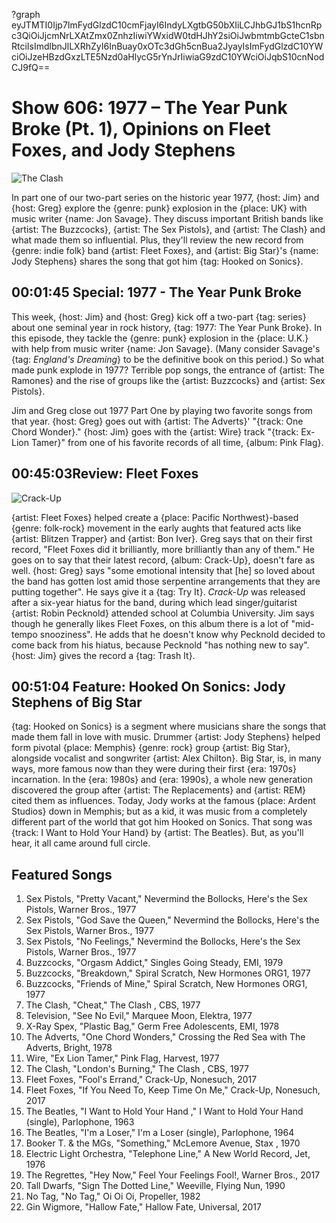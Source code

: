 ?graph eyJTMTI0Ijp7ImFydGlzdC10cmFjayI6IndyLXgtbG50bXIiLCJhbGJ1bS1hcnRpc3QiOiJjcmNrLXAtZmx0ZnhzIiwiYWxidW0tdHJhY2siOiJwbmtmbGcteC1sbnRtciIsImdlbnJlLXRhZyI6InBuay0xOTc3dGh5cnBua2JyayIsImFydGlzdC10YWciOiJzeHBzdGxzLTE5Nzd0aHlycG5rYnJrIiwiaG9zdC10YWciOiJqbS10cnNodCJ9fQ==

# Show 606: 1977 – The Year Punk Broke (Pt. 1), Opinions on Fleet Foxes, and Jody Stephens
![The Clash](https://sound-images.s3.amazonaws.com/images/2017/1977part1_web.jpg)

In part one of our two-part series on the historic year 1977, {host: Jim} and {host: Greg} explore the {genre: punk} explosion in the {place: UK} with music writer {name: Jon Savage}. They discuss important British bands like {artist: The Buzzcocks}, {artist: The Sex Pistols}, and {artist: The Clash} and what made them so influential. Plus, they'll review the new record from {genre: indie folk} band {artist: Fleet Foxes}, and {artist: Big Star}'s {name: Jody Stephens} shares the song that got him {tag: Hooked on Sonics}.


## 00:01:45 Special: 1977 - The Year Punk Broke
This week, {host: Jim} and {host: Greg} kick off a two-part {tag: series} about one seminal year in rock history, {tag: 1977: The Year Punk Broke}. In this episode, they tackle the {genre: punk} explosion in the {place: U.K.} with help from music writer {name: Jon Savage}. (Many consider Savage's {tag: *England's Dreaming*} to be the definitive book on this period.) So what made punk explode in 1977? Terrible pop songs, the entrance of {artist: The Ramones} and the rise of groups like the {artist: Buzzcocks} and {artist: Sex Pistols}.

Jim and Greg close out 1977 Part One by playing two favorite songs from that year. {host: Greg} goes out with {artist: The Adverts}' "{track: One Chord Wonder}." {host: Jim} goes with the {artist: Wire} track "{track: Ex-Lion Tamer}" from one of his favorite records of all time, {album: Pink Flag}. 


## 00:45:03Review: Fleet Foxes
![Crack-Up](http://is2.mzstatic.com/image/thumb/Music82/v4/27/7e/28/277e2874-3ede-d0f2-cd06-3661a27734ee/source/600x600bb.jpg "275727569/1209098746")


{artist: Fleet Foxes} helped create a {place: Pacific Northwest}-based {genre: folk-rock} movement in the early aughts that featured acts like {artist: Blitzen Trapper} and {artist: Bon Iver}. Greg says that on their first record, "Fleet Foxes did it brilliantly, more brilliantly than any of them." He goes on to say that their latest record, {album: Crack-Up}, doesn't fare as well. {host: Greg} says "some emotional intensity that [he] so loved about the band has gotten lost amid those serpentine arrangements that they are putting together". He says give it a {tag: Try It}.
*Crack-Up* was released after a six-year hiatus for the band, during which lead singer/guitarist {artist: Robin Pecknold} attended school at Columbia University. Jim says though he generally likes Fleet Foxes, on this album there is a lot of "mid-tempo snooziness". He adds that he doesn't know why Pecknold decided to come back from his hiatus, because Pecknold "has nothing new to say". {host: Jim} gives the record a {tag: Trash It}.


## 00:51:04 Feature: Hooked On Sonics: Jody Stephens of Big Star
{tag: Hooked on Sonics} is a segment where musicians share the songs that made them fall in love with music. Drummer {artist: Jody Stephens} helped form pivotal {place: Memphis} {genre: rock} group {artist: Big Star}, alongside vocalist and songwriter {artist: Alex Chilton}. Big Star, is, in many ways, more famous now than they were during their first {era: 1970s} incarnation. In the {era: 1980s} and {era: 1990s}, a whole new generation discovered the group after {artist: The Replacements} and {artist: REM} cited them as influences.
Today, Jody works at the famous {place: Ardent Studios} down in Memphis; but as a kid, it was music from a completely different part of the world that got him Hooked on Sonics. That song was {track: I Want to Hold Your Hand} by {artist: The Beatles}. But, as you'll hear, it all came around full circle.

## Featured Songs

1. Sex Pistols, "Pretty Vacant," Nevermind the Bollocks, Here's the Sex Pistols, Warner Bros., 1977
1. Sex Pistols, "God Save the Queen," Nevermind the Bollocks, Here's the Sex Pistols, Warner Bros., 1977
1. Sex Pistols, "No Feelings," Nevermind the Bollocks, Here's the Sex Pistols, Warner Bros., 1977
1. Buzzcocks, "Orgasm Addict," Singles Going Steady, EMI, 1979
1. Buzzcocks, "Breakdown," Spiral Scratch, New Hormones ORG1, 1977
1. Buzzcocks, "Friends of Mine," Spiral Scratch, New Hormones ORG1, 1977
1. The Clash, "Cheat," The Clash , CBS, 1977
1. Television, "See No Evil," Marquee Moon, Elektra, 1977
1. X-Ray Spex, "Plastic Bag," Germ Free Adolescents, EMI, 1978
1. The Adverts, "One Chord Wonders," Crossing the Red Sea with The Adverts, Bright, 1978
1. Wire, "Ex Lion Tamer," Pink Flag, Harvest, 1977
1. The Clash, "London's Burning," The Clash , CBS, 1977
1. Fleet Foxes, "Fool's Errand," Crack-Up, Nonesuch, 2017
1. Fleet Foxes, "If You Need To, Keep Time On Me," Crack-Up, Nonesuch, 2017
1. The Beatles, "I Want to Hold Your Hand ," I Want to Hold Your Hand (single), Parlophone, 1963
1. The Beatles, "I'm a Loser," I'm a Loser (single), Parlophone, 1964
1. Booker T. & the MGs, "Something," McLemore Avenue, Stax , 1970
1. Electric Light Orchestra, "Telephone Line," A New World Record, Jet, 1976
1. The Regrettes, "Hey Now," Feel Your Feelings Fool!, Warner Bros., 2017
1. Tall Dwarfs, "Sign The Dotted Line," Weeville, Flying Nun, 1990
1. No Tag, "No Tag," Oi Oi Oi, Propeller, 1982
1. Gin Wigmore, "Hallow Fate," Hallow Fate, Universal, 2017